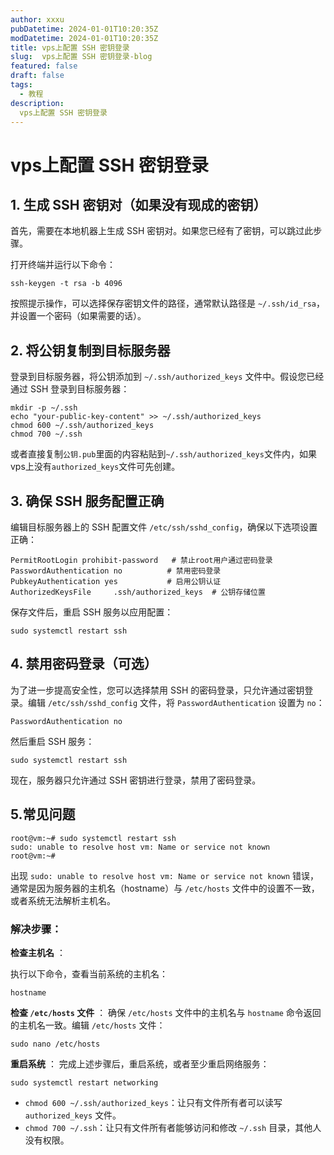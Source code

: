 ```yaml
---
author: xxxu
pubDatetime: 2024-01-01T10:20:35Z
modDatetime: 2024-01-01T10:20:35Z
title: vps上配置 SSH 密钥登录
slug:  vps上配置 SSH 密钥登录-blog
featured: false
draft: false
tags:
  - 教程
description:
  vps上配置 SSH 密钥登录
---
```


# vps上配置 SSH 密钥登录

## 1. 生成 SSH 密钥对（如果没有现成的密钥）

首先，需要在本地机器上生成 SSH 密钥对。如果您已经有了密钥，可以跳过此步骤。

打开终端并运行以下命令：

```
ssh-keygen -t rsa -b 4096
```

按照提示操作，可以选择保存密钥文件的路径，通常默认路径是 `~/.ssh/id_rsa`，并设置一个密码（如果需要的话）。

## 2. 将公钥复制到目标服务器

登录到目标服务器，将公钥添加到 `~/.ssh/authorized_keys` 文件中。假设您已经通过 SSH 登录到目标服务器：

```
mkdir -p ~/.ssh
echo "your-public-key-content" >> ~/.ssh/authorized_keys
chmod 600 ~/.ssh/authorized_keys
chmod 700 ~/.ssh
```

或者直接复制`公钥.pub`里面的内容粘贴到`~/.ssh/authorized_keys`文件内，如果vps上没有`authorized_keys`文件可先创建。

## 3. 确保 SSH 服务配置正确

编辑目标服务器上的 SSH 配置文件 `/etc/ssh/sshd_config`，确保以下选项设置正确：

```
PermitRootLogin prohibit-password   # 禁止root用户通过密码登录
PasswordAuthentication no          # 禁用密码登录
PubkeyAuthentication yes           # 启用公钥认证
AuthorizedKeysFile     .ssh/authorized_keys  # 公钥存储位置
```

保存文件后，重启 SSH 服务以应用配置：

```
sudo systemctl restart ssh
```

## 4. 禁用密码登录（可选）

为了进一步提高安全性，您可以选择禁用 SSH 的密码登录，只允许通过密钥登录。编辑 `/etc/ssh/sshd_config` 文件，将 `PasswordAuthentication` 设置为 `no`：

```
PasswordAuthentication no
```

然后重启 SSH 服务：

```
sudo systemctl restart ssh
```

现在，服务器只允许通过 SSH 密钥进行登录，禁用了密码登录。

## 5.常见问题

```
root@vm:~# sudo systemctl restart ssh
sudo: unable to resolve host vm: Name or service not known
root@vm:~#
```

出现 `sudo: unable to resolve host vm: Name or service not known` 错误，通常是因为服务器的主机名（hostname）与 `/etc/hosts` 文件中的设置不一致，或者系统无法解析主机名。

### 解决步骤：

**检查主机名** ：

执行以下命令，查看当前系统的主机名：

```
hostname
```

**检查 `/etc/hosts` 文件** ：
确保 `/etc/hosts` 文件中的主机名与 `hostname` 命令返回的主机名一致。编辑 `/etc/hosts` 文件：

```
sudo nano /etc/hosts
```

**重启系统** ：
完成上述步骤后，重启系统，或者至少重启网络服务：

```
sudo systemctl restart networking
```

* `chmod 600 ~/.ssh/authorized_keys`：让只有文件所有者可以读写 `authorized_keys` 文件。
* `chmod 700 ~/.ssh`：让只有文件所有者能够访问和修改 `~/.ssh` 目录，其他人没有权限。
